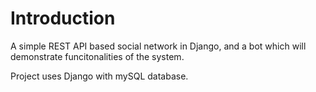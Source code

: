Introduction
============

A simple REST API based social network in Django, and a bot which will demonstrate funcitonalities of the system.

Project uses Django with mySQL database.